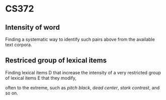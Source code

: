# CS372


## Intensity of word

Finding a systematic way to identify such pairs above from the available text corpora.


## Restriced group of lexical items

Finding lexical items D that increase the intensity of a very restricted group of lexical items E that they modify,

often to the extreme, such as *pitch black*, *dead center*, *stark contrast*, and so on.
